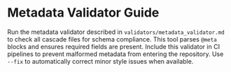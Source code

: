 <!-- @meta {
  "fileType": "permanent",
  "purpose": "Documentation for the metadata validation CLI used in READ and WRITE phases.",
  "editPolicy": "appendOrReplace",
  "routeScope": "global"
} -->
# Metadata Validator Guide
Run the metadata validator described in `validators/metadata_validator.md` to check all cascade files for schema compliance. This tool parses `@meta` blocks and ensures required fields are present.
Include this validator in CI pipelines to prevent malformed metadata from entering the repository. Use `--fix` to automatically correct minor style issues when available.
